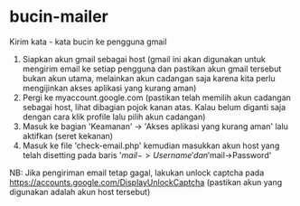 # bucin-mailer
Kirim kata - kata bucin ke pengguna gmail

1. Siapkan akun gmail sebagai host (gmail ini akan digunakan untuk mengirim email ke setiap pengguna dan pastikan akun gmail tersebut bukan akun utama, melainkan akun cadangan saja karena kita perlu mengijinkan akses aplikasi yang kurang aman)
2. Pergi ke myaccount.google.com (pastikan telah memilih akun cadangan sebagai host, lihat dibagian pojok kanan atas. Kalau belum diganti saja dengan cara klik profile lalu pilih akun cadangan)
3. Masuk ke bagian 'Keamanan' -> 'Akses aplikasi yang kurang aman' lalu aktifkan (seret kekanan)
4. Masuk ke file 'check-email.php' kemudian masukkan akun host yang telah disetting pada baris '$mail->Username' dan '$mail->Password'

NB: Jika pengiriman email tetap gagal, lakukan unlock captcha pada https://accounts.google.com/DisplayUnlockCaptcha (pastikan akun yang digunakan adalah akun host tersebut)
